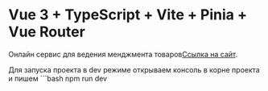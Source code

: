 # Vue 3 + TypeScript + Vite + Pinia + Vue Router

Онлайн сервис для ведения менджмента товаров[Ссылка на сайт](https://list-managment-idk1.vercel.app/).

Для запуска проекта в dev режиме открываем консоль в корне проекта и пишем ```bash
npm run dev

```.

```
